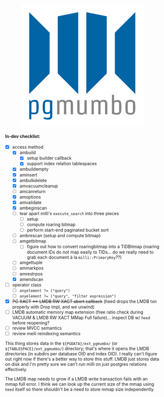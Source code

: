 <div align="center">
    <img alt="pgmumbo logo" src="pgmumbo.svg" width=400>
</div>

#### In-dev checklist:

- [x] access method
  - [x] ambuild
    - [x] setup builder callback
    - [x] support index relation tablespaces
  - [x] ambuildempty
  - [x] aminsert
  - [x] ambulkdelete
  - [x] amvacuumcleanup
  - [ ] amcanreturn
  - [x] amoptions
  - [x] amvalidate
  - [x] ambeginscan
  - [ ] tear apart milli's `execute_search` into three pieces
    - [ ] setup
    - [ ] compute roaring bitmap
    - [ ] perform start-end paginated bucket sort
  - [ ] ambrescan (setup and compute bitmap)
  - [ ] amgetbitmap
    - [ ] figure out how to convert roaringbitmap into a TIDBitmap (roaring document IDs do not map easily to TIDs... do we really need to grab each document à la `milli::PrimaryKey`??)
  - [ ] amgettuple
  - [ ] ammarkpos
  - [ ] amrestrpos
  - [x] amendscan
- [ ] operator class
  - [ ] `anyelement ?= ("query")`
  - [ ] `anyelement ?= ("query", "filter expression")`
- [x] ~~PG XACT <-> LMDB RW XACT abort callback~~ (heed drops the LMDB txn properly with Drop impl, and we unwind)
- [ ] LMDB automatic memory map extension (free ratio check during VACUUM & LMDB RW XACT MMap Full failure)... inspect DB w/ `heed` before reopening?
- [ ] review MVCC semantics
- [ ] review meili reindexing semantics

This thing stores data in the `${PGDATA}/ext_pgmumbo/` (or `${TABLESPACE}/ext_pgmumbo/`) directory; that's where it opens the LMDB directories (in subdirs per database OID and index OID). I really can't figure out right now if there's a better way to store this stuff. LMDB just stores data on disk and I'm pretty sure we can't run milli on just postgres relations effectively.

The LMDB map needs to grow if a LMDB write transaction fails with an mmap full error. I think we can look up the current size of the mmap using `heed` itself so there shouldn't be a need to store mmap size independently.
